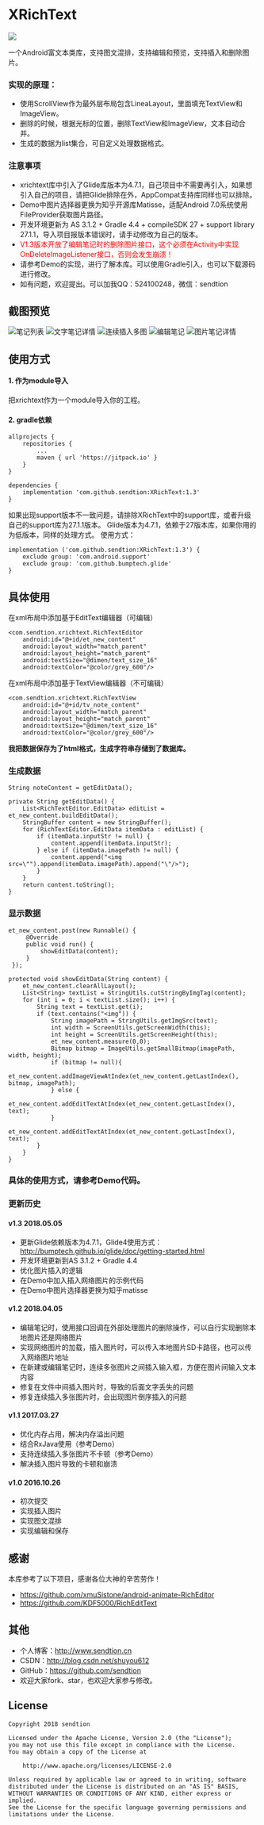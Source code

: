 # XRichText
[![](https://jitpack.io/v/sendtion/XRichText.svg)](https://jitpack.io/#sendtion/XRichText)

一个Android富文本类库，支持图文混排，支持编辑和预览，支持插入和删除图片。

### 实现的原理：
- 使用ScrollView作为最外层布局包含LineaLayout，里面填充TextView和ImageView。
- 删除的时候，根据光标的位置，删除TextView和ImageView，文本自动合并。
- 生成的数据为list集合，可自定义处理数据格式。

### 注意事项
- xrichtext库中引入了Glide库版本为4.7.1，自己项目中不需要再引入，如果想引入自己的项目，请把Glide排除在外，AppCompat支持库同样也可以排除。
- Demo中图片选择器更换为知乎开源库Matisse，适配Android 7.0系统使用FileProvider获取图片路径。
- 开发环境更新为 AS 3.1.2 + Gradle 4.4 + compileSDK 27 + support library 27.1.1，导入项目报版本错误时，请手动修改为自己的版本。
- <span style="color:red;">V1.3版本开放了编辑笔记时的删除图片接口，这个必须在Activity中实现OnDeleteImageListener接口，否则会发生崩溃！</span>
- 请参考Demo的实现，进行了解本库。可以使用Gradle引入，也可以下载源码进行修改。
- 如有问题，欢迎提出。可以加我QQ：524100248，微信：sendtion

## 截图预览

![笔记列表](http://p695w3yko.bkt.clouddn.com/18-4-5/19166796.jpg)
![文字笔记详情](http://p695w3yko.bkt.clouddn.com/18-4-5/57787376.jpg)
![连续插入多图](http://p695w3yko.bkt.clouddn.com/18-4-5/72572379.jpg)
![编辑笔记](http://p695w3yko.bkt.clouddn.com/18-4-5/55920273.jpg)
![图片笔记详情](http://p695w3yko.bkt.clouddn.com/18-4-5/78527283.jpg)

## 使用方式
#### 1. 作为module导入
把xrichtext作为一个module导入你的工程。

#### 2. gradle依赖

```
allprojects {
    repositories {
        ...
        maven { url 'https://jitpack.io' }
    }
}

dependencies {
    implementation 'com.github.sendtion:XRichText:1.3'
}
```

如果出现support版本不一致问题，请排除XRichText中的support库，或者升级自己的support库为27.1.1版本。
Glide版本为4.7.1，依赖于27版本库，如果你用的为低版本，同样的处理方式。
使用方式：
```
implementation ('com.github.sendtion:XRichText:1.3') {
    exclude group: 'com.android.support'
    exclude group: 'com.github.bumptech.glide'
}
```

## 具体使用
在xml布局中添加基于EditText编辑器（可编辑）
```
<com.sendtion.xrichtext.RichTextEditor
    android:id="@+id/et_new_content"
    android:layout_width="match_parent"
    android:layout_height="match_parent"
    android:textSize="@dimen/text_size_16"
    android:textColor="@color/grey_600"/>
```

在xml布局中添加基于TextView编辑器（不可编辑）
```
<com.sendtion.xrichtext.RichTextView
    android:id="@+id/tv_note_content"
    android:layout_width="match_parent"
    android:layout_height="match_parent"
    android:textSize="@dimen/text_size_16"
    android:textColor="@color/grey_600"/>
```

**我把数据保存为了html格式，生成字符串存储到了数据库。**
### 生成数据
```
String noteContent = getEditData();

private String getEditData() {
    List<RichTextEditor.EditData> editList = et_new_content.buildEditData();
    StringBuffer content = new StringBuffer();
    for (RichTextEditor.EditData itemData : editList) {
        if (itemData.inputStr != null) {
            content.append(itemData.inputStr);
        } else if (itemData.imagePath != null) {
            content.append("<img src=\"").append(itemData.imagePath).append("\"/>");
        }
    }
    return content.toString();
}
```

### 显示数据
```
et_new_content.post(new Runnable() {
     @Override
     public void run() {
         showEditData(content);
     }
 });

protected void showEditData(String content) {
    et_new_content.clearAllLayout();
    List<String> textList = StringUtils.cutStringByImgTag(content);
    for (int i = 0; i < textList.size(); i++) {
        String text = textList.get(i);
        if (text.contains("<img")) {
            String imagePath = StringUtils.getImgSrc(text);
            int width = ScreenUtils.getScreenWidth(this);
            int height = ScreenUtils.getScreenHeight(this);
            et_new_content.measure(0,0);
            Bitmap bitmap = ImageUtils.getSmallBitmap(imagePath, width, height);
            if (bitmap != null){
                et_new_content.addImageViewAtIndex(et_new_content.getLastIndex(), bitmap, imagePath);
            } else {
            et_new_content.addEditTextAtIndex(et_new_content.getLastIndex(), text);
            }
            et_new_content.addEditTextAtIndex(et_new_content.getLastIndex(), text);
        }
    }
}
```

### 具体的使用方式，请参考Demo代码。

### 更新历史

#### v1.3  2018.05.05
- 更新Glide依赖版本为4.7.1，Glide4使用方式：http://bumptech.github.io/glide/doc/getting-started.html
- 开发环境更新到AS 3.1.2 + Gradle 4.4
- 优化图片插入的逻辑
- 在Demo中加入插入网络图片的示例代码
- 在Demo中图片选择器更换为知乎matisse

#### v1.2  2018.04.05
- 编辑笔记时，使用接口回调在外部处理图片的删除操作，可以自行实现删除本地图片还是网络图片
- 实现网络图片的加载，插入图片时，可以传入本地图片SD卡路径，也可以传入网络图片地址
- 在新建或编辑笔记时，连续多张图片之间插入输入框，方便在图片间输入文本内容
- 修复在文件中间插入图片时，导致的后面文字丢失的问题
- 修复连续插入多张图片时，会出现图片倒序插入的问题

#### v1.1	2017.03.27
- 优化内存占用，解决内存溢出问题
- 结合RxJava使用（参考Demo）
- 支持连续插入多张图片不卡顿（参考Demo）
- 解决插入图片导致的卡顿和崩溃

#### v1.0	2016.10.26
- 初次提交
- 实现插入图片
- 实现图文混排
- 实现编辑和保存

## 感谢
本库参考了以下项目，感谢各位大神的辛苦劳作！
- https://github.com/xmuSistone/android-animate-RichEditor
- https://github.com/KDF5000/RichEditText

## 其他
- 个人博客：http://www.sendtion.cn
- CSDN：http://blog.csdn.net/shuyou612
- GitHub：https://github.com/sendtion
- 欢迎大家fork、star，也欢迎大家参与修改。

## License
```
Copyright 2018 sendtion

Licensed under the Apache License, Version 2.0 (the "License");
you may not use this file except in compliance with the License.
You may obtain a copy of the License at

    http://www.apache.org/licenses/LICENSE-2.0

Unless required by applicable law or agreed to in writing, software
distributed under the License is distributed on an "AS IS" BASIS,
WITHOUT WARRANTIES OR CONDITIONS OF ANY KIND, either express or implied.
See the License for the specific language governing permissions and
limitations under the License.
```
